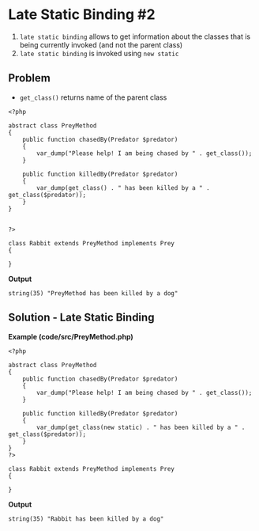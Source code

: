 # Late Static Binding #2

1. `late static binding` allows to get information about the classes that is being currently invoked (and not the parent class)
2. `late static binding` is invoked using `new static`

## Problem
- `get_class()` returns name of the parent class

```
<?php

abstract class PreyMethod
{
    public function chasedBy(Predator $predator)
    {
        var_dump("Please help! I am being chased by " . get_class());
    }

    public function killedBy(Predator $predator)
    {
        var_dump(get_class() . " has been killed by a " . get_class($predator));
    }
}


?>
```

```
class Rabbit extends PreyMethod implements Prey
{
    
}
```

**Output**
```
string(35) "PreyMethod has been killed by a dog"
```

## Solution - Late Static Binding

**Example (code/src/PreyMethod.php)**
```
<?php

abstract class PreyMethod
{
    public function chasedBy(Predator $predator)
    {
        var_dump("Please help! I am being chased by " . get_class());
    }

    public function killedBy(Predator $predator)
    {
        var_dump(get_class(new static) . " has been killed by a " . get_class($predator));
    }
}
?>
```
```
class Rabbit extends PreyMethod implements Prey
{
    
}
```

**Output**
```
string(35) "Rabbit has been killed by a dog"
```
